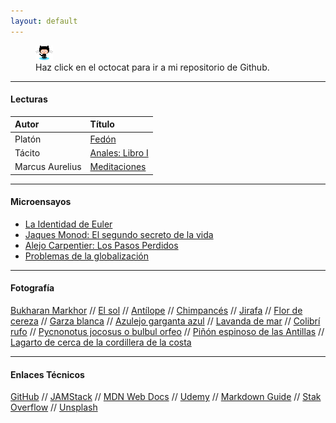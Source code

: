 ```yaml
---
layout: default
---
```


<figure>
    <a href="https://github.com/lampsacus/lampsacus.github.io"><img src="/assets/images/octocat-icon.png"
         alt="Haz click en el octocat para ir a mi repositorio de Github."></a>
    <figcaption>Haz click en el octocat para ir a mi repositorio de Github.</figcaption>
</figure>

---

#### Lecturas

| Autor    | Título|
| :----------- | :----------- |
|Platón      |[Fedón](/libros/fedon.md) |
|Tácito  |[Anales: Libro I](/libros/libro-i-anales-tacito.md) |
|Marcus Aurelius |[Meditaciones](/libros/meditacions.md) |

---

#### Microensayos

- [La Identidad de Euler](/blog/la-identidad-de-euler.md)
- [Jaques Monod: El segundo secreto de la vida](/blog/Jaques_Monod.html)
- [Alejo Carpentier: Los Pasos Perdidos](/blog/Alejo_Carpentier.md)
- [Problemas de la globalización](/blog/problemas-de-la-globalizacion.md)

---

#### Fotografía

[Bukharan Markhor](/assets/gallery/Bukharan_markhor.jpg)
//
[El sol](/assets/gallery/El_sol.jpg)
//
[Antílope](/assets/gallery/Antílope.jpg)
//
[Chimpancés](/assets/gallery/chimps.jpg)
//
[Jirafa](/assets/gallery/jirafa.jpg)
//
[Flor de cereza](/assets/gallery/flor_de_cereza.jpg)
//
[Garza blanca](/assets/gallery/Snowy-Egret.jpg)
//
[Azulejo garganta azul](/assets/gallery/Sialia-mexicana.jpg)
//
[Lavanda de mar](/assets/gallery/Sea-Lavender.jpg)
//
[Colibrí rufo](/assets/gallery/Rufous-Hummingbird.jpg)
//
[Pycnonotus jocosus o bulbul orfeo](/assets/gallery/Red-whiskered-bulbul.jpg)
//
[Piñón espinoso de las Antillas](/assets/gallery/Erythrina-corallodendron.jpg)
//
[Lagarto de cerca de la cordillera de la costa](/assets/gallery/Fence-Lizard.jpg)

---

#### Enlaces Técnicos

[GitHub](https://github.com/lampsacus/lampsacus.github.io)
//
[JAMStack](https://jamstack.org/)
//
[MDN Web Docs](https://developer.mozilla.org/en-US/)
//
[Udemy](https://www.udemy.com/)
//
[Markdown Guide](https://www.markdownguide.org)
//
[Stak Overflow](https://stackoverflow.com)
//
[Unsplash](https://unsplash.com/@ealeman)
